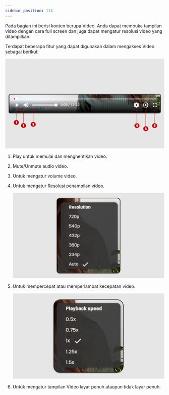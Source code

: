 ```yaml
---
sidebar_position: 114
---
```

Pada bagian ini berisi konten berupa Video. Anda dapat membuka tampilan video dengan cara full screen dan juga dapat mengatur resolusi video yang ditampilkan. 

Terdapat beberapa fitur yang dapat digunakan dalam mengakses Video sebagai berikut:

![](/img/vid-1.png)

1. Play untuk memulai dan menghentikan video.
2. Mute/Unmute audio video.
3. Untuk mengatur volume video.
4. Untuk mengatur Resolusi penampilan video. 

   ![](/img/vid-2.png)
5. Untuk mempercepat atau memperlambat kecepatan video.

   ![](/img/vid-3.png)
6. Untuk mengatur tampilan Video layar penuh ataupun tidak layar penuh.
